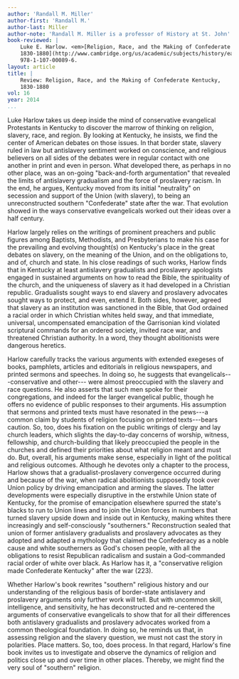 ```yaml
---
author: 'Randall M. Miller'
author-first: 'Randall M.'
author-last: Miller
author-note: 'Randall M. Miller is a professor of History at St. John''s University.'
book-reviewed: |
    Luke E. Harlow. <em>[Religion, Race, and the Making of Confederate Kentucky,
    1830-1880](http://www.cambridge.org/us/academic/subjects/history/early-republic-and-antebellum-history/religion-race-and-making-confederate-kentucky-18301880?format=HB)</em>. New York: Cambridge University Press, 2014. 242pp. ISBN
    978-1-107-00089-6.
layout: article
title: |
    Review: Religion, Race, and the Making of Confederate Kentucky,
    1830-1880
vol: 16
year: 2014
...
```


Luke Harlow takes us deep inside the mind of conservative evangelical
Protestants in Kentucky to discover the marrow of thinking on religion,
slavery, race, and region. By looking at Kentucky, he insists, we find
the center of American debates on those issues. In that border state,
slavery ruled in law but antislavery sentiment worked on conscience, and
religious believers on all sides of the debates were in regular contact
with one another in print and even in person. What developed there, as
perhaps in no other place, was an on-going "back-and-forth
argumentation" that revealed the limits of antislavery gradualism and
the force of proslavery racism. In the end, he argues, Kentucky moved
from its initial "neutrality" on secession and support of the Union
(with slavery), to being an unreconstructed southern "Confederate" state
after the war. That evolution showed in the ways conservative
evangelicals worked out their ideas over a half century.

Harlow largely relies on the writings of prominent preachers and public
figures among Baptists, Methodists, and Presbyterians to make his case
for the prevailing and evolving thought(s) on Kentucky's place in the
great debates on slavery, on the meaning of the Union, and on the
obligations to, and of, church and state. In his close readings of such
works, Harlow finds that in Kentucky at least antislavery gradualists
and proslavery apologists engaged in sustained arguments on how to read
the Bible, the spirituality of the church, and the uniqueness of slavery
as it had developed in a Christian republic. Gradualists sought ways to
end slavery and proslavery advocates sought ways to protect, and even,
extend it. Both sides, however, agreed that slavery as an institution
was sanctioned in the Bible, that God ordained a racial order in which
Christian whites held sway, and that immediate, universal, uncompensated
emancipation of the Garrisonian kind violated scriptural commands for an
ordered society, invited race war, and threatened Christian authority.
In a word, they thought abolitionists were dangerous heretics.

Harlow carefully tracks the various arguments with extended exegeses of
books, pamphlets, articles and editorials in religious newspapers, and
printed sermons and speeches. In doing so, he suggests that
evangelicals---conservative and other--- were almost preoccupied with
the slavery and race questions. He also asserts that such men spoke for
their congregations, and indeed for the larger evangelical public,
though he offers no evidence of public responses to their arguments. His
assumption that sermons and printed texts must have resonated in the
pews---a common claim by students of religion focusing on printed
texts---bears caution. So, too, does his fixation on the public writings
of clergy and lay church leaders, which slights the day-to-day concerns
of worship, witness, fellowship, and church-building that likely
preoccupied the people in the churches and defined their priorities
about what religion meant and must do. But, overall, his arguments make
sense, especially in light of the political and religious outcomes.
Although he devotes only a chapter to the process, Harlow shows that a
gradualist-proslavery convergence occurred during and because of the
war, when radical abolitionists supposedly took over Union policy by
driving emancipation and arming the slaves. The latter developments were
especially disruptive in the erstwhile Union state of Kentucky, for the
promise of emancipation elsewhere spurred the state's blacks to run to
Union lines and to join the Union forces in numbers that turned slavery
upside down and inside out in Kentucky, making whites there increasingly
and self-consciously "southerners." Reconstruction sealed that union of
former antislavery gradualists and proslavery advocates as they adopted
and adapted a mythology that claimed the Confederacy as a noble cause
and white southerners as God's chosen people, with all the obligations
to resist Republican radicalism and sustain a God-commanded racial order
of white over black. As Harlow has it, a "conservative religion made
Confederate Kentucky" after the war (223).

Whether Harlow's book rewrites "southern" religious history and our
understanding of the religious basis of border-state antislavery and
proslavery arguments only further work will tell. But with uncommon
skill, intelligence, and sensitivity, he has deconstructed and
re-centered the arguments of conservative evangelicals to show that for
all their differences both antislavery gradualists and proslavery
advocates worked from a common theological foundation. In doing so, he
reminds us that, in assessing religion and the slavery question, we must
not cast the story in polarities. Place matters. So, too, does process.
In that regard, Harlow's fine book invites us to investigate and observe
the dynamics of religion and politics close up and over time in other
places. Thereby, we might find the very soul of "southern" religion.
